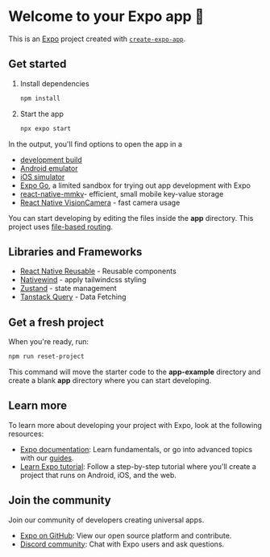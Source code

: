 # Welcome to your Expo app 👋

This is an [Expo](https://expo.dev) project created with [`create-expo-app`](https://www.npmjs.com/package/create-expo-app).

## Get started

1. Install dependencies

   ```bash
   npm install
   ```

2. Start the app

   ```bash
   npx expo start
   ```

In the output, you'll find options to open the app in a

- [development build](https://docs.expo.dev/develop/development-builds/introduction/)
- [Android emulator](https://docs.expo.dev/workflow/android-studio-emulator/)
- [iOS simulator](https://docs.expo.dev/workflow/ios-simulator/)
- [Expo Go](https://expo.dev/go), a limited sandbox for trying out app development with Expo
- [react-native-mmkv](https://github.com/mrousavy/react-native-mmkv)- efficient, small mobile key-value storage
- [React Native VisionCamera](https://react-native-vision-camera.com/) - fast camera usage

You can start developing by editing the files inside the **app** directory. This project uses [file-based routing](https://docs.expo.dev/router/introduction).

## Libraries and Frameworks

- [React Native Reusable](https://reactnativereusables.com/) - Reusable components
- [Nativewind](https://www.nativewind.dev/) - apply tailwindcss styling
- [Zustand](https://zustand.docs.pmnd.rs/getting-started/introduction) - state management
- [Tanstack Query](https://tanstack.com/) - Data Fetching

## Get a fresh project

When you're ready, run:

```bash
npm run reset-project
```

This command will move the starter code to the **app-example** directory and create a blank **app** directory where you can start developing.

## Learn more

To learn more about developing your project with Expo, look at the following resources:

- [Expo documentation](https://docs.expo.dev/): Learn fundamentals, or go into advanced topics with our [guides](https://docs.expo.dev/guides).
- [Learn Expo tutorial](https://docs.expo.dev/tutorial/introduction/): Follow a step-by-step tutorial where you'll create a project that runs on Android, iOS, and the web.

## Join the community

Join our community of developers creating universal apps.

- [Expo on GitHub](https://github.com/expo/expo): View our open source platform and contribute.
- [Discord community](https://chat.expo.dev): Chat with Expo users and ask questions.
